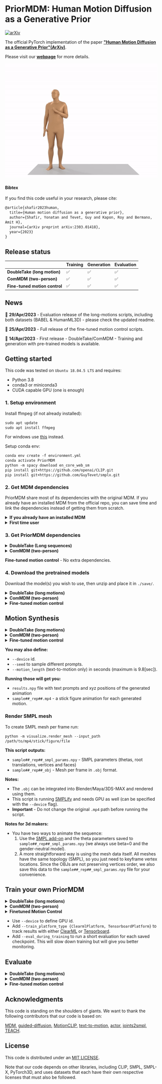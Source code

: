 # PriorMDM: Human Motion Diffusion as a Generative Prior


[![arXiv](https://img.shields.io/badge/arXiv-<2303.01418>-<COLOR>.svg)](https://arxiv.org/abs/2303.01418)

The official PyTorch implementation of the paper [**"Human Motion Diffusion as a Generative Prior"(ArXiv)**](https://arxiv.org/abs/2303.01418).

Please visit our [**webpage**](https://priormdm.github.io/priorMDM-page/) for more details.

![teaser](https://github.com/priorMDM/priorMDM-page/raw/main/static/figures/teaser.gif)

#### Bibtex
If you find this code useful in your research, please cite:

```
@article{shafir2023human,
  title={Human motion diffusion as a generative prior},
  author={Shafir, Yonatan and Tevet, Guy and Kapon, Roy and Bermano, Amit H},
  journal={arXiv preprint arXiv:2303.01418},
  year={2023}
}
```


## Release status

|  | Training | Generation | Evaluation |
| --- | ----------- | ----------- | ----------- |
| **DoubleTake (long motion)** | ✅ | ✅ | ✅ |
| **ComMDM (two-person)** | ✅ | ✅ | ✅ |
| **Fine-tuned motion control** | ✅ | ✅ | ✅ |

## News

📢 **29/Apr/2023** - Evaluation release of the long-motions scripts, including both datasets (BABEL & HumanML3D) - please check the updated readme.

📢 **25/Apr/2023** - Full release of the fine-tuned motion control scripts.

📢 **14/Apr/2023** - First release - DoubleTake/ComMDM - Training and generation with pre-trained models is available.

## Getting started

This code was tested on `Ubuntu 18.04.5 LTS` and requires:

* Python 3.8
* conda3 or miniconda3
* CUDA capable GPU (one is enough)

### 1. Setup environment 

Install ffmpeg (if not already installed):

```shell
sudo apt update
sudo apt install ffmpeg
```
For windows use [this](https://www.geeksforgeeks.org/how-to-install-ffmpeg-on-windows/) instead.

Setup conda env:
```shell
conda env create -f environment.yml
conda activate PriorMDM
python -m spacy download en_core_web_sm
pip install git+https://github.com/openai/CLIP.git
pip install git+https://github.com/GuyTevet/smplx.git
```

### 2. Get MDM dependencies

PriorMDM share most of its dependencies with the original MDM. 
If you already have an installed MDM from the official repo, you can save time and link the dependencies instead of getting them from scratch.

<details>
  <summary><b>If you already have an installed MDM</b></summary>

**Link from installed MDM**

Before running the following bash script, first change the path to the full path to your installed MDM

```bash
bash prepare/link_mdm.sh
```

</details>


<details>
  <summary><b>First time user</b></summary>

**Download dependencies:**

```bash
bash prepare/download_smpl_files.sh
bash prepare/download_glove.sh
bash prepare/download_t2m_evaluators.sh
```

**Get HumanML3D dataset** (For all applications):

Follow the instructions in [HumanML3D](https://github.com/EricGuo5513/HumanML3D.git),
then copy the result dataset to our repository:

```shell
cp -r ../HumanML3D/HumanML3D ./dataset/HumanML3D
```

</details>

### 3. Get PriorMDM dependencies

<details>
  <summary><b>DoubleTake (Long sequences)</b></summary>

**BABEL dataset**

Download the processed version [here](https://drive.google.com/file/d/18a4eRh8mbIFb55FMHlnmI8B8tSTkbp4t/view?usp=share_link), and place it at `./dataset/babel`

Download the following for evaluation [here](https://drive.google.com/file/d/1uTUthP5fzgRLF-q3WgVEQib54zG2ayFc/view?usp=sharing), and place it at `./dataset/babel`

Download the following [here](https://drive.google.com/file/d/1PBlbxawaeFTxtKkKDsoJwQGuDTdp52DD/view?usp=sharing), and place it at `./dataset/babel`

**SMPLH dependencies**

Download [here](https://drive.google.com/file/d/1zHTQ1VrVgr-qGl_ahc0UDgHlXgnwx_lM/view?usp=share_link), and place it at `./bodymodels`


</details>

<details>
  <summary><b>ComMDM (two-person)</b></summary>

**3DPW dataset**

For ComMDM, we cleaned [3DPW](https://virtualhumans.mpi-inf.mpg.de/3DPW/) and converted it to HumanML3D format. 

Download the processed version [here](https://drive.google.com/file/d/1INxPiUuyrBAF71WjVj4Ztb1blsI2trth/view?usp=share_link), and place it at `./dataset/3dpw`

</details>

  **Fine-tuned motion control** - No extra dependencies.


### 4. Download the pretrained models

Download the model(s) you wish to use, then unzip and place it in `./save/`.

<details>
  <summary><b>DoubleTake (long motions)</b></summary>

* [my_humanml-encoder-512](https://drive.google.com/file/d/1RCqyKfj7TLSp6VzwrKa84ldEaXmVma1a/view?usp=share_link) (This is a reproduction of MDM best model without any changes)
* [Babel_TrasnEmb_GeoLoss](https://drive.google.com/file/d/1sHQncaaYhyheeItnAiDOsxw_mpcbpLYr/view?usp=share_link)

</details>

<details>
  <summary><b>ComMDM (two-person)</b></summary>

* [pw3d_text](https://drive.google.com/file/d/1QFIEUd8TEto0AoVQnzsWflrrbHJBZJOG/view?usp=share_link) (for text-to-motion)
* [pw3d_prefix](https://drive.google.com/file/d/10DL9iOr5VlgsikTVvV_sJ8oX86ycd9xE/view?usp=share_link) (for prefix completion)

</details>

<details>
  <summary><b>Fine-tuned motion control</b></summary>

* [root_horizontal_control](https://drive.google.com/file/d/1xLNza6S8Iz2MqSlMJnL38FPqTQhGnqfY/view?usp=share_link) 
(Finetuned the base model for 80,000 steps on (horizontal part of) root control objective)
* [left_wrist_control](https://drive.google.com/file/d/17h98FQhu6dFj70YCopFHT4sL6jZOf42U/view?usp=share_link)
(Finetuned the base model for 80,000 steps on left wrist control objective)
* [right_foot_control](https://drive.google.com/file/d/1QqHAYZ3hbDtsHwJ2Gy4nsfgMwaHvnSOq/view?usp=share_link)
(Finetuned the base model for 80,000 steps on right foor control objective)

</details>

## Motion Synthesis 
<details>
  <summary><b>DoubleTake (long motions)</b></summary>

Reproduce random text prompts:
```shell
python -m sample.double_take --model_path ./save/my_humanml_trans_enc_512/model000200000.pt --num_samples 4 --handshake_size 20 --blend_len 10
```
Reproduce out of text file:
```shell
python -m sample.double_take --model_path ./save/my_humanml_trans_enc_512/model000200000.pt --handshake_size 20 --blend_len 10 --input_text ./assets/dt_text_example.txt 
```

Reproduce out of csv file (can determine each sequence length):
```shell
python -m sample.double_take --model_path ./save/my_humanml_trans_enc_512/model000200000.pt --handshake_size 20 --blend_len 10 --input_text ./assets/dt_csv_example.csv 
```

It will look something like this:

![example](assets/DoubleTake/doubleTake_example.gif)

</details>


<details>
  <summary><b>ComMDM (two-person)</b></summary>

**Text-to-Motion**

Reproduce paper text prompts:
```shell
python -m sample.two_person_text2motion --model_path ./save/pw3d_text/model000100000.pt --input_text ./assets/two_person_text_prompts.txt
```

It will look something like this:

![example](assets/ComMDM/example_capoeira.gif)

**Prefix completion**

Complete unseen motion prefixes:
```shell
python -m sample.two_person_prefix_completion --model_path ./save/pw3d_prefix/model000050000.pt
```

It will look something like this:

![example](assets/ComMDM/example_prefix.gif)

Blue frames are the input prefix and orange frames are the generated completion.


**Visualize dataset**

Unfortunately, 3DPW dataset is not clean, even after our process. To get samples of it run:
```shell
python -m sample.two_person_text2motion --model_path ./save/humanml_trans_enc_512/model000200000.pt --sample_gt
```

</details>

<details>
  <summary><b>Fine-tuned motion control</b></summary>

**Horizontal Root Control**

Sample the horizontal part of the root trajectory from the test set of HumanML3D, and generate a motion with the given trajectory (note that the vertical part of the trajectory is predicted by the model). To make the generation unconditioned on text we add `--guidance_param 0`.
```shell
python -m sample.finetuned_motion_control --model_path save/root_horizontal_finetuned/model000280000.pt --guidance_param 0
```

It will look something like this:

![example](assets/Fine-tuned_motion_control/root_control_example.gif)

Use `--show_input` if you wish to plot the motion from which the control features were taken from.

Add a text condition with `--text_condition`. Note that by default, we use classifier-free-guidance with scale of 2.5.
```shell
python -m sample.finetuned_motion_control --model_path save/root_horizontal_finetuned/model000280000.pt --text_condition "a person is raising hands"
```

**Left Wrist Control**

Sample the relative trajectory of the left wrist w.r.t the root trajectory from the test set of HumanML3D, and generate a motion with the given left wrist relative trajectory. To make the generation unconditioned on text we add `--guidance_param 0`.
```shell
python -m sample.finetuned_motion_control --model_path save/left_wrist_finetuned/model000280000.pt --guidance_param 0
```

It will look something like this:

![example](assets/Fine-tuned_motion_control/left_wrist_control_example.gif)

Add a text condition with `--text_condition`. Note that by default, we use classifier-free-guidance with scale of 2.5.
```shell
python -m sample.finetuned_motion_control --model_path save/left_wrist_finetuned/model000280000.pt --text_condition "a person is walking in a circle"
```


**Left Wrist + Right Foot Control With Model Blending**

Sample the relative trajectory of the left wrist w.r.t the root trajectory from the test set of HumanML3D, and generate a motion with the given left wrist relative trajectory. To make the generation unconditioned on text we add `--guidance_param 0`.
```shell
python -m sample.finetuned_motion_control --model_path save/left_wrist_finetuned/model000280000.pt,save/right_foot_finetuned/model000280000.pt --guidance_param 0
```

It will look something like this:

![example](assets/Fine-tuned_motion_control/left_wrist_right_foot_control_example.gif)

Add a text condition with `--text_condition`. Note that by default, we use classifier-free-guidance with scale of 2.5.
```shell
python -m sample.finetuned_motion_control --model_path save/left_wrist_finetuned/model000280000.pt,save/right_foot_finetuned/model000280000.pt --text_condition "a person is walking in a circle"
```

</details>


**You may also define:**
* `--device` id.
* `--seed` to sample different prompts.
* `--motion_length` (text-to-motion only) in seconds (maximum is 9.8[sec]).

**Running those will get you:**

* `results.npy` file with text prompts and xyz positions of the generated animation
* `sample##_rep##.mp4` - a stick figure animation for each generated motion.

### Render SMPL mesh

To create SMPL mesh per frame run:

```shell
python -m visualize.render_mesh --input_path /path/to/mp4/stick/figure/file
```

**This script outputs:**
* `sample##_rep##_smpl_params.npy` - SMPL parameters (thetas, root translations, vertices and faces)
* `sample##_rep##_obj` - Mesh per frame in `.obj` format.

**Notes:**
* The `.obj` can be integrated into Blender/Maya/3DS-MAX and rendered using them.
* This script is running [SMPLify](https://smplify.is.tue.mpg.de/) and needs GPU as well (can be specified with the `--device` flag).
* **Important** - Do not change the original `.mp4` path before running the script.

**Notes for 3d makers:**
* You have two ways to animate the sequence:
  1. Use the [SMPL add-on](https://smpl.is.tue.mpg.de/index.html) and the theta parameters saved to `sample##_rep##_smpl_params.npy` (we always use beta=0 and the gender-neutral model).
  1. A more straightforward way is using the mesh data itself. All meshes have the same topology (SMPL), so you just need to keyframe vertex locations. 
     Since the OBJs are not preserving vertices order, we also save this data to the `sample##_rep##_smpl_params.npy` file for your convenience.
     

## Train your own PriorMDM

<details>
  <summary><b>DoubleTake (long motions)</b></summary>

**HumanML3D best model**
Retraining HumanML3D is not needed as we use the original trained model from MDM. 
Yet, for completeness this repository supports this training as well:
```shell
python -m train.train_mdm --save_dir save/my_humanML_bestmodel --dataset humanml 
```

**Babel best model**
```shell
python -m train.train_mdm --save_dir ./save/my_Babel_TrasnEmb_GeoLoss --dataset babel --latent_dim 512 --batch_size 64 --diffusion_steps 1000 --num_steps 10000000 --min_seq_len 45 --max_seq_len 250 --lambda_rcxyz 1.0 --lambda_fc 1.0 --lambda_vel 1.0
```

</details>


<details>
  <summary><b>ComMDM (two-person)</b></summary>

**Text-to-Motion**

Download the pretrained model for text-to-motion training [from here](https://drive.google.com/file/d/1PE0PK8e5a5j-7-Xhs5YET5U5pGh0c821/view?usp=sharing) and place it in `./save/`. Then train with:

```shell
python -m train.train_mdm_multi --pretrained_path ./save/humanml_trans_enc_512/model000200000.pt --multi_train_mode text --multi_train_splits train,validation --save_dir ./save/my_pw3d_text
```

**Prefix Completion**

Download the pretrained model for prefix training [from here](https://drive.google.com/file/d/1PrUoHIiM1ICvL_oOBsB-J6YVJ1kzVRu_/view?usp=share_link) and place it in `./save/`. Then train with:

```shell
python -m train.train_mdm_multi --pretrained_path ./save/humanml_trans_enc_512_prefix_finetune/model000330000.pt --multi_train_mode prefix --save_dir ./save/my_pw3d_prefix --save_interval 10000
```

</details>

<details>
  <summary><b>Finetuned Motion Control</b></summary>

Train a model for left wrist control from scratch on HumanML3D dataset.
```shell
python -m train.train_mdm_motion_control --save_dir save/left_wrist_finetuned --dataset humanml --inpainting_mask left_wrist
```


Finetune a base model for left wrist control on HumanML3D dataset. We advise setting `--save_interval` to 10,000 to have it saved more frequently, as this is a finetune and not training from scratch.
```shell
python -m train.train_mdm_motion_control --save_dir save/left_wrist_finetuned --dataset humanml --inpainting_mask left_wrist --resume_checkpoint save/humanml_trans_enc_512/model000200000.pt --save_interval 10_000
```

</details>

* Use `--device` to define GPU id.
* Add `--train_platform_type {ClearmlPlatform, TensorboardPlatform}` to track results with either [ClearML](https://clear.ml/) or [Tensorboard](https://www.tensorflow.org/tensorboard).
* Add `--eval_during_training` to run a short evaluation for each saved checkpoint. 
  This will slow down training but will give you better monitoring.

## Evaluate

<details>
<summary><b>DoubleTake (long motions)</b></summary>

To reproduce humanML3D evaluation over the motion run:

```shell
python -m eval.eval_humanml_double_take --model_path ./save/my_humanml_trans_enc_512/model000200000.pt --num_unfoldings 2 --handshake_size 20 --transition_margins 40  --eval_on motion --blend_len 10
```

To reproduce humanML3D evaluation over the transiton run:

```shell
python -m eval.eval_humanml_double_take --model_path ./save/my_humanml_trans_enc_512/model000200000.pt --num_unfoldings 2 --handshake_size 20 --transition_margins 40  --eval_on transition --blend_len 10
```

To reproduce BABEL evaluation over the motion run:

```shell
python -m eval.eval_babel --model_path ./save/Babel_TrasnEmb_GeoLoss//model001250000.pt --num_unfoldings 2 --cropping_sampler --handshake_size 30 --transition_margins 40  --eval_on motion --blend_len 10
```

To reproduce BABEL evaluation over the transiton run:

```shell
python -m eval.eval_babel --model_path ./save/Babel_TrasnEmb_GeoLoss//model001250000.pt --num_unfoldings 2 --cropping_sampler --handshake_size 30 --transition_margins 40  --eval_on transition --blend_len 10
```
</details>

<details>
<summary><b>ComMDM (two-person)</b></summary>

The reported evaluation for prefix completion is in `./save/pw3d_prefix/eval_prefix_pw3d_paper_results_000240000_wo_mm_1000samples.log`.

To reproduce evaluation run:

```shell
python -m eval.eval_multi --model_path ./save/pw3d_prefix/model000240000.pt
```

</details>

<details>

<summary><b>Fine-tuned motion control</b></summary>

Evaluate the motion control models on the horizontal part of trajectories sampled from the test set of HumanML3D dataset.
```shell
python -m eval.eval_finetuned_motion_control --model_path save/root_horizontal_finetuned/model000280000.pt --replication_times 10
```

This code should produce a file named `eval_humanml_root_horizontal_finetuned_000280000_gscale2.5_mask_root_horizontal_wo_mm.log`, or generally:
`eval_humanml\_<model_name>\_gscale<guidance_free_scale>\_mask\_<name_of_control_features>_<evaluation_mode>.log`

</details>

## Acknowledgments

This code is standing on the shoulders of giants. We want to thank the following contributors
that our code is based on:

[MDM](https://github.com/GuyTevet/motion-diffusion-model),
[guided-diffusion](https://github.com/openai/guided-diffusion), 
[MotionCLIP](https://github.com/GuyTevet/MotionCLIP), 
[text-to-motion](https://github.com/EricGuo5513/text-to-motion), 
[actor](https://github.com/Mathux/ACTOR), 
[joints2smpl](https://github.com/wangsen1312/joints2smpl),
[TEACH](https://github.com/athn-nik/teach).

## License
This code is distributed under an [MIT LICENSE](LICENSE).

Note that our code depends on other libraries, including CLIP, SMPL, SMPL-X, PyTorch3D, and uses datasets that each have their own respective licenses that must also be followed.
